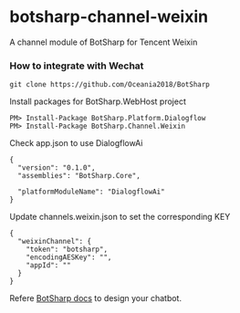 # botsharp-channel-weixin
A channel module of BotSharp for Tencent Weixin

### How to integrate with Wechat 

```
git clone https://github.com/Oceania2018/BotSharp
```

Install packages for BotSharp.WebHost project
```
PM> Install-Package BotSharp.Platform.Dialogflow
PM> Install-Package BotSharp.Channel.Weixin
```

Check app.json to use DialogflowAi
```
{
  "version": "0.1.0",
  "assemblies": "BotSharp.Core",

  "platformModuleName": "DialogflowAi"
}
```

Update channels.weixin.json to set the corresponding KEY
```
{
  "weixinChannel": {
    "token": "botsharp",
    "encodingAESKey": "",
    "appId": ""
  }
}
```

Refere [BotSharp docs](https://botsharp.readthedocs.io) to design your chatbot.
